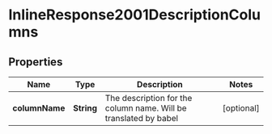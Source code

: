 # InlineResponse2001DescriptionColumns

## Properties
Name | Type | Description | Notes
------------ | ------------- | ------------- | -------------
**columnName** | **String** | The description for the column name. Will be translated by babel |  [optional]
